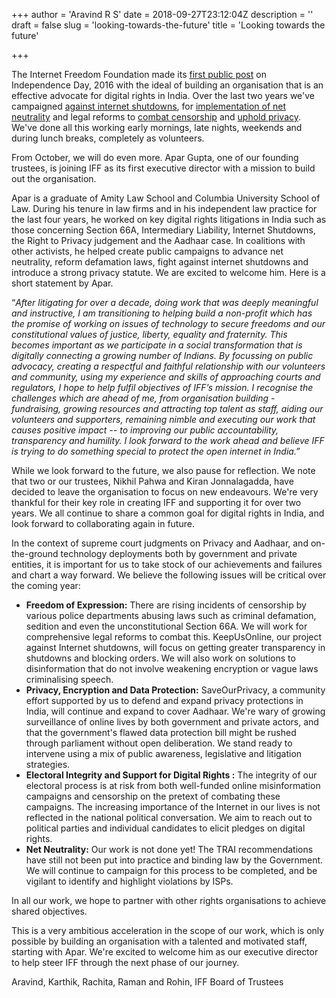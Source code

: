+++
author = 'Aravind R S'
date = 2018-09-27T23:12:04Z
description = ''
draft = false
slug = 'looking-towards-the-future'
title = 'Looking towards the future'

+++


The Internet Freedom Foundation made its [first public post](https://internetfreedom.in/hello-world/) on Independence Day, 2016 with the ideal of building an organisation that is an effective advocate for digital rights in India. Over the last two years we've campaigned [against internet shutdowns](https://keepusonline.in), for [implementation of net neutrality](https://internetfreedom.in/complete-net-neutrality-in-india-one-step-closer-to-the-finish-line/) and legal reforms to [combat censorship](https://internetfreedom.in/iff-supports-speechbill-in/) and [uphold privacy](https://saveourprivacy.in/). We've done all this working early mornings, late nights, weekends and during lunch breaks, completely as volunteers.

From October, we will do even more. Apar Gupta, one of our founding trustees, is joining IFF as its first executive director with a mission to build out the organisation.

Apar is a graduate of Amity Law School and Columbia University School of Law. During his tenure in law firms and in his independent law practice for the last four years, he worked on key digital rights litigations in India such as those concerning Section 66A, Intermediary Liability, Internet Shutdowns, the Right to Privacy judgement and the Aadhaar case. In coalitions with other activists, he helped create public campaigns to advance net neutrality, reform defamation laws, fight against internet shutdowns and introduce a strong privacy statute. We are excited to welcome him. Here is a short statement by Apar.

“_After litigating for over a decade, doing work that was deeply meaningful and instructive, I am transitioning to helping build a non-profit which has the promise of working on issues of technology to secure freedoms and our constitutional values of justice, liberty, equality and fraternity. This becomes important as we participate in a social transformation that is digitally connecting a growing number of Indians. By focussing on public advocacy, creating a respectful and faithful relationship with our volunteers and community, using my experience and skills of approaching courts and regulators, I hope to help fulfil objectives of IFF’s mission. I recognise the challenges which are ahead of me, from organisation building - fundraising, growing resources and attracting top talent as staff, aiding our volunteers and supporters, remaining nimble and executing our work that causes positive impact -- to improving our public accountability, transparency and humility. I look forward to the work ahead and believe IFF is trying to do something special to protect the open internet in India.”_

While we look forward to the future, we also pause for reflection. We note that two or our trustees, Nikhil Pahwa and Kiran Jonnalagadda, have decided to leave the organisation to focus on new endeavours. We're very thankful for their key role in creating IFF and supporting it for over two years. We all continue to share a common goal for digital rights in India, and look forward to collaborating again in future.

In the context of supreme court judgments on Privacy and Aadhaar, and on-the-ground technology deployments both by government and private entities, it is important for us to take stock of our achievements and failures and chart a way forward. We believe the following issues will be critical over the coming year:

* **Freedom of Expression:** There are rising incidents of censorship by various police departments abusing laws such as criminal defamation, sedition and even the unconstitutional Section 66A. We will work for comprehensive legal reforms to combat this. KeepUsOnline, our project against Internet shutdowns, will focus on getting greater transparency in shutdowns and blocking orders. We will also work on solutions to disinformation that do not involve weakening encryption or vague laws criminalising speech.
* **Privacy, Encryption and Data Protection:** SaveOurPrivacy, a community effort supported by us to defend and expand privacy protections in India, will continue and expand to cover Aadhaar. We're wary of growing surveillance of online lives by both government and private actors, and that the government's flawed data protection bill might be rushed through parliament without open deliberation. We stand ready to intervene using a mix of public awareness, legislative and litigation strategies.
* **Electoral Integrity and Support for Digital Rights :** The integrity of our electoral process is at risk from both well-funded online misinformation campaigns and censorship on the pretext of combating these campaigns. The increasing importance of the Internet in our lives is not reflected in the national political conversation. We aim to reach out to political parties and individual candidates to elicit pledges on digital rights.
* **Net Neutrality:** Our work is not done yet! The TRAI recommendations have still not been put into practice and binding law by the Government. We will continue to campaign for this process to be completed, and be vigilant to identify and highlight violations by ISPs.

In all our work, we hope to partner with other rights organisations to achieve shared objectives.

This is a very ambitious acceleration in the scope of our work, which is only possible by building an organisation with a talented and motivated staff, starting with Apar. We're excited to welcome him as our executive director to help steer IFF through the next phase of our journey.



Aravind, Karthik, Rachita, Raman and Rohin, IFF Board of Trustees







